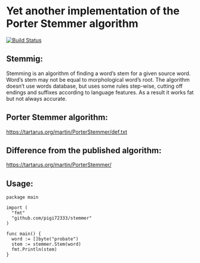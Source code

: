 # Yet another implementation of the Porter Stemmer algorithm 

[![Build Status](https://travis-ci.org/pigi72333/stemmer.svg?branch=master)](https://travis-ci.org/pigi72333/stemmer)

## Stemmig:
Stemming is an algorithm of finding a word’s stem for a given source word. Word’s stem may not be equal to morphological word’s root. The algorithm doesn’t use words database, but uses some rules step-wise, cutting off endings and suffixes according to language features. As a result it works fat but not always accurate.

## Porter Stemmer algorithm:
https://tartarus.org/martin/PorterStemmer/def.txt
## Difference from the published algorithm:
https://tartarus.org/martin/PorterStemmer/
## Usage:

```
package main

import (
  "fmt"
  "github.com/pigi72333/stemmer"
)

func main() {
  word := []byte("probate")
  stem := stemmer.Stem(word)
  fmt.Println(stem)
}
```